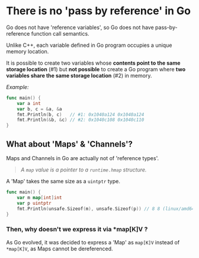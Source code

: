 # There is no 'pass by reference' in Go

Go does not have 'reference variables', so Go does not have pass-by-reference function call semantics.

Unlike C++, each variable defined in Go program occupies a unique memory location.

It is possible to create two variables whose **contents point to the same storage location** (#1) but **not possible** to create a Go program where **two variables share the same storage location** (#2) in memory.

_Example:_

```go
func main() {
    var a int
    var b, c = &a, &a
    fmt.Println(b, c)   // #1: 0x1040a124 0x1040a124
    fmt.Println(&b, &c) // #2: 0x1040c108 0x1040c110
}
```

## What about 'Maps' & 'Channels'?

Maps and Channels in Go are actually not of 'reference types'.

> *A `map` value is a pointer to a `runtime.hmap` structure.*

A 'Map' takes the same size as a `uintptr` type.

```go
func main() {
	var m map[int]int
	var p uintptr
	fmt.Println(unsafe.Sizeof(m), unsafe.Sizeof(p)) // 8 8 (linux/amd64)
}
```

### Then, why doesn't we express it via *map[K]V ?

As Go evolved, it was decided to express a 'Map' as `map[K]V` instead of `*map[K]V`, as Maps cannot be dereferenced.